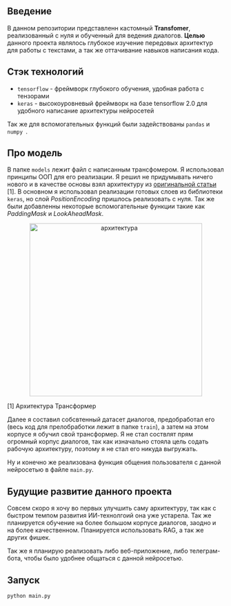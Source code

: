## **Введение**

В данном репозитории представленн кастомный **Transfomer**, реализованный с нуля и обученный для ведения диалогов. **Целью** данного проекта являлось глубокое изучение передовых архитектур для работы с текстами, а так же оттачивание навыков написания кода. 

## **Стэк технологий**

* `tensorflow` - фреймворк глубокого обучения, удобная работа с тензорами
* `keras` - высокоуровневый фреймворк на базе tensorflow 2.0 для удобного написание архитектуры нейросетей

Так же для вспомогательных функций были задействованы `pandas` и `numpy `.

## **Про модель**

В папке `models` лежит файл с написанным трансфомером. Я использовал принципы ООП для его реализации. Я решил не придумывать ничего нового и в качестве основы взял архитектуру из [оригинальной статьи](https://arxiv.org/pdf/1706.03762) [1]. В основном я использовал реализации готовых слоев из библиотеки `keras`, но слой *PositionEncoding* пришлось реализовать с нуля. Так же были добавленны некоторые вспомогательные функции такие как *PaddingMask* и *LookAheadMask*. 

<p align="center">
    <img src="https://yastatic.net/s3/education-portal/media/ml_transformery_1_d962e897a7_29a7a070f1.svg" alt="архитектура" width="400"/>
</p>
[1] Архитектура Трансформер

Далее я составил собсвтенный датасет диалогов, предобработал его (весь код для прелобработки лежит в папке `train`), а затем на этом корпусе я обучил свой трансформер. Я не стал соствлят прям огромный корпус диалогов, так как изначально стояла цель содать рабочую архитектуру, поэтому я не стал его никуда выгружать.

Ну и конечно же реализована функция общения пользователя с данной нейросетью в файле `main.py`.

## **Будущие развитие данного проекта**

Совсем скоро я хочу во первых улучшить саму архитектуру, так как с быстром темпом развития ИИ-технолгоий она уже устарела. Так же планируется обучение на более большом корпусе диалогов, заодно и на более качественном. Планируется использовать RAG, а так же других фишек.

Так же я планирую реализовать либо веб-приложение, либо телеграм-бота, чтобы было удобнее общаться с данной нейросетью.

## **Запуск**

```python
python main.py
```
